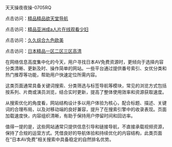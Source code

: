 天天操夜夜操-0705RQ

点击访问：<a href="https://fdhf-454.pages.dev/">精品精品欲天堂导航</a>

点击访问：<a href="https://bered.pages.dev/">精品亚洲成a人片在线观看少妇</a>

点击访问：<a href="https://rtj-3zo.pages.dev/">久久综合九色欧美</a>

点击访问：<a href="https://vassv.pages.dev/">日本精品一区二区三区高清</a>

在网络信息高度集中化的今天，用户寻找日本AV免费资源时，更倾向于选择内容分类清晰、更新及时、操作简单的网站。一些平台通过提供番号索引、女优分类和热门推荐等功能，帮助用户快速定位所需内容。

这类页面通常具备关键词搜索、分类筛选与标签导航等模块，常见的浏览方式包括按系列、片商或演员浏览，结合实时更新，提高了整体使用效率和资源获取速度。

从搜索优化的角度看，网站结构设计多以用户体验为核心，配合标题、描述、关键词的合理布局，以及对移动端的良好兼容，提升了在搜索引擎中的收录表现。页面加载速度快，内容组织清晰，有助于保持用户停留时间和回访率。

值得一提的是，这些网站通常只提供信息引导和链接导航，不直接承载视频资源，保持了合规的运营方式。凭借良好的导航体验和持续优化的内容结构，此类页面在“日本AV免费”相关搜索中具备稳定的自然排名优势。

<span style="display:none;">[Canonical link](https://github.com/E20250705/So13 ）</span>
